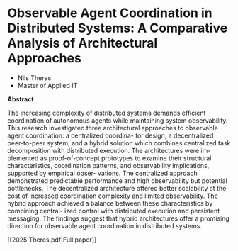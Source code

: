 # Observable Agent Coordination in Distributed Systems: A Comparative Analysis of Architectural Approaches

- Nils Theres
- Master of Applied IT

**Abstract**

The increasing complexity of distributed systems demands efficient coordination of autonomous agents while maintaining system observability. This research investigated three architectural approaches to observable agent coordination: a centralized coordina- tor design, a decentralized peer-to-peer system, and a hybrid solution which combines centralized task decomposition with distributed execution. The architectures were im- plemented as proof-of-concept prototypes to examine their structural characteristics, coordination patterns, and observability implications, supported by empirical obser- vations. The centralized approach demonstrated predictable performance and high observability but potential bottlenecks. The decentralized architecture offered better scalability at the cost of increased coordination complexity and limited observability. The hybrid approach achieved a balance between these characteristics by combining central- ized control with distributed execution and persistent messaging. The findings suggest that hybrid architectures offer a promising direction for observable agent coordination in distributed systems.

[[2025 Theres.pdf|Full paper]]


